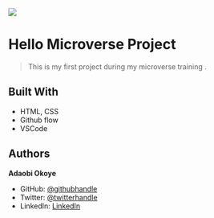![](https://img.shields.io/badge/Microverse-blueviolet)

# Hello Microverse Project

> This is my first project during my microverse training .
## Built With

- HTML, CSS
- Github flow
- VSCode

## Authors

**Adaobi Okoye**

- GitHub: [@githubhandle](https://github.com/Adanzeakonobi)
- Twitter: [@twitterhandle](https://twitter.com/AdaEbubeMmuta)
- LinkedIn: [LinkedIn](https://www.linkedin.com/OkoyeAdaobiVivian)
